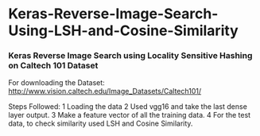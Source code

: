 # Keras-Reverse-Image-Search-Using-LSH-and-Cosine-Similarity
### Keras Reverse Image Search using Locality Sensitive Hashing on Caltech 101 Dataset

For downloading the Dataset:
http://www.vision.caltech.edu/Image_Datasets/Caltech101/

Steps Followed:
1 Loading the data
2 Used vgg16 and take the last dense layer output.
3 Make a feature vector of all the training data.
4 For the test data, to check similarity used LSH and Cosine Similarity.
